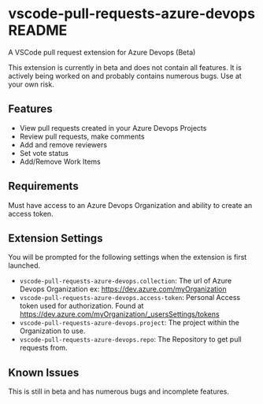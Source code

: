 # vscode-pull-requests-azure-devops README

A VSCode pull request extension for Azure Devops (Beta)

This extension is currently in beta and does not contain all features.
It is actively being worked on and probably contains numerous bugs. Use at your own risk.

## Features

- View pull requests created in your Azure Devops Projects
- Review pull requests, make comments
- Add and remove reviewers
- Set vote status
- Add/Remove Work Items

## Requirements

Must have access to an Azure Devops Organization and ability to create an access token.

## Extension Settings

You will be prompted for the following settings when the extension is first launched.

- `vscode-pull-requests-azure-devops.collection`: The url of Azure Devops Organization ex: https://dev.azure.com/myOrganization
- `vscode-pull-requests-azure-devops.access-token`: Personal Access token used for authorization. Found at https://dev.azure.com/myOrganization/_usersSettings/tokens
- `vscode-pull-requests-azure-devops.project`: The project within the Organization to use.
- `vscode-pull-requests-azure-devops.repo`: The Repository to get pull requests from.

## Known Issues

This is still in beta and has numerous bugs and incomplete features.
